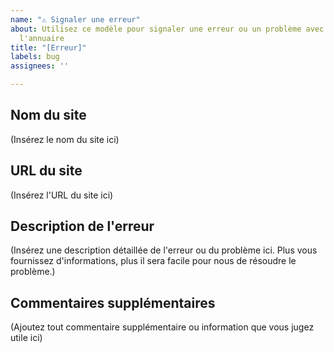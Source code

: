 ```yaml
---
name: "⚠️ Signaler une erreur"
about: Utilisez ce modèle pour signaler une erreur ou un problème avec un site dans
  l'annuaire
title: "[Erreur]"
labels: bug
assignees: ''

---
```


## Nom du site

(Insérez le nom du site ici)

## URL du site

(Insérez l'URL du site ici)

## Description de l'erreur

(Insérez une description détaillée de l'erreur ou du problème ici. Plus vous fournissez d'informations, plus il sera facile pour nous de résoudre le problème.)

## Commentaires supplémentaires

(Ajoutez tout commentaire supplémentaire ou information que vous jugez utile ici)
